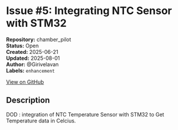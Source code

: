 # Issue #5: Integrating NTC Sensor with STM32

**Repository:** chamber_pilot  
**Status:** Open  
**Created:** 2025-06-21  
**Updated:** 2025-08-01  
**Author:** @Girivelavan  
**Labels:** `enhancement`  

[View on GitHub](https://github.com/Simtestlab/chamber_pilot/issues/5)

## Description

DOD : integration of NTC Temperature Sensor with STM32 to Get Temperature data in Celcius.